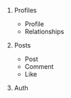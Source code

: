 1. Profiles
    - Profile
    - Relationships

2. Posts
    - Post
    - Comment
    - Like

3. Auth